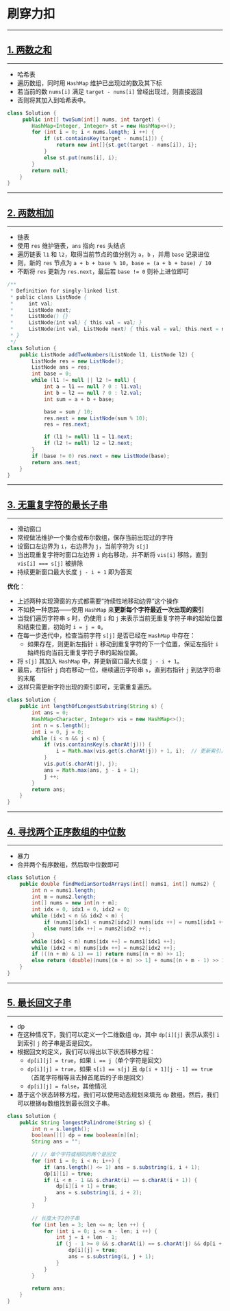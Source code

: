 # 刷穿力扣

****

## [1. 两数之和](https://leetcode.cn/problems/two-sum/)

****

- 哈希表
- 遍历数组，同时用 `HashMap` 维护已出现过的数及其下标
- 若当前的数 `nums[i]` 满足 `target - nums[i]` 曾经出现过，则直接返回
- 否则将其加入到哈希表中。

```java
class Solution {
     public int[] twoSum(int[] nums, int target) {
        HashMap<Integer, Integer> st = new HashMap<>();
        for (int i = 0; i < nums.length; i ++) {
            if (st.containsKey(target - nums[i])) {
                return new int[]{st.get(target - nums[i]), i};
            }
            else st.put(nums[i], i);
        }
        return null;
    }
}
```

****

## [2. 两数相加](https://leetcode.cn/problems/add-two-numbers/)

****

- 链表
- 使用 `res` 维护链表，`ans` 指向 `res` 头结点
- 遍历链表 `l1` 和 `l2`，取得当前节点的值分别为 `a`，`b` ，并用 `base` 记录进位
- 则，新的 `res` 节点为 `a + b + base % 10`，`base = (a + b + base) / 10`
- 不断将 `res` 更新为 `res.next`，最后若 `base != 0` 则补上进位即可

```java
/**
 * Definition for singly-linked list.
 * public class ListNode {
 *     int val;
 *     ListNode next;
 *     ListNode() {}
 *     ListNode(int val) { this.val = val; }
 *     ListNode(int val, ListNode next) { this.val = val; this.next = next; }
 * }
 */
class Solution {
    public ListNode addTwoNumbers(ListNode l1, ListNode l2) {
        ListNode res = new ListNode();
        ListNode ans = res;
        int base = 0;
        while (l1 != null || l2 != null) {
            int a = l1 == null ? 0 : l1.val;
            int b = l2 == null ? 0 : l2.val;
            int sum = a + b + base;

            base = sum / 10;
            res.next = new ListNode(sum % 10);
            res = res.next;

            if (l1 != null) l1 = l1.next;
            if (l2 != null) l2 = l2.next;
        }
        if (base != 0) res.next = new ListNode(base);
        return ans.next;
    }
}
```

****

## [3. 无重复字符的最长子串](https://leetcode.cn/problems/longest-substring-without-repeating-characters/)

****

- 滑动窗口
- 常规做法维护一个集合或布尔数组，保存当前出现过的字符
- 设窗口左边界为 `i`，右边界为 `j`，当前字符为 `s[j]`
- 当出现重复字符时窗口左边界 `i` 向右移动，并不断将 `vis[i]` 移除，直到 `vis[i] === s[j]` 被排除
- 持续更新窗口最大长度 `j - i + 1` 即为答案

**优化**：

-  上述两种实现滑窗的方式都需要“持续性地移动边界”这个操作
-  不如换一种思路——使用 `HashMap` 来**更新每个字符最近一次出现的索引**
- 当我们遍历字符串 `s` 时，仍使用 `i` 和 `j` 来表示当前无重复字符子串的起始位置和结束位置，初始时 `i = j = 0`。
- 在每一步迭代中，检查当前字符 `s[j]` 是否已经在 `HashMap` 中存在：
    - 如果存在，则更新左指针 `i` 移动到重复字符的下一个位置，保证左指针 `i` 始终指向当前无重复字符子串的起始位置。
-  将 `s[j]` 其加入 `HashMap` 中，并更新窗口最大长度 `j - i + 1`。
-  最后，右指针 `j` 向右移动一位，继续遍历字符串 `s`，直到右指针 `j` 到达字符串的末尾
-  这样只需更新字符出现的索引即可，无需重复遍历。

```java
class Solution {
    public int lengthOfLongestSubstring(String s) {
        int ans = 0;
        HashMap<Character, Integer> vis = new HashMap<>();
        int n = s.length();
        int i = 0, j = 0;
        while (i < n && j < n) {
            if (vis.containsKey(s.charAt(j))) {
                i = Math.max(vis.get(s.charAt(j)) + 1, i);  // 更新索引，取较大值为新的左指针位置
            }
            vis.put(s.charAt(j), j);  
            ans = Math.max(ans, j - i + 1);
            j ++;
        }
        return ans;
    }
}
```

****

## [4. 寻找两个正序数组的中位数](https://leetcode.cn/problems/median-of-two-sorted-arrays/)

****

- 暴力
- 合并两个有序数组，然后取中位数即可

```java
class Solution {
    public double findMedianSortedArrays(int[] nums1, int[] nums2) {
        int n = nums1.length;
        int m = nums2.length;
        int[] nums = new int[n + m];
        int idx = 0, idx1 = 0, idx2 = 0;
        while (idx1 < n && idx2 < m) {
            if (nums1[idx1] < nums2[idx2]) nums[idx ++] = nums1[idx1 ++];
            else nums[idx ++] = nums2[idx2 ++];
        }
        while (idx1 < n) nums[idx ++] = nums1[idx1 ++];
        while (idx2 < m) nums[idx ++] = nums2[idx2 ++];
        if (((n + m) & 1) == 1) return nums[(n + m) >> 1];
        else return (double)(nums[(n + m) >> 1] + nums[(n + m - 1) >> 1]) / 2;
    }
}
```

****

## [5. 最长回文子串](https://leetcode.cn/problems/longest-palindromic-substring/)

****

- dp
- 在这种情况下，我们可以定义一个二维数组 `dp`，其中 `dp[i][j]` 表示从索引 `i` 到索引 `j` 的子串是否是回文。
- 根据回文的定义，我们可以得出以下状态转移方程：
    - `dp[i][j] = true`，如果 `i == j`（单个字符是回文）
    - `dp[i][j] = true`，如果 `s[i] == s[j]` 且 `dp[i + 1][j - 1] == true`（首尾字符相等且去掉首尾后的子串是回文）
    - `dp[i][j] = false`，其他情况
- 基于这个状态转移方程，我们可以使用动态规划来填充 `dp` 数组。然后，我们可以根据`dp`数组找到最长回文子串。

```java
class Solution {
    public String longestPalindrome(String s) {
        int n = s.length();
        boolean[][] dp = new boolean[n][n];
        String ans = "";
        
        // // 单个字符或相同的两个是回文
        for (int i = 0; i < n; i++) {
            if (ans.length() <= 1) ans = s.substring(i, i + 1);
            dp[i][i] = true;
            if (i < n - 1 && s.charAt(i) == s.charAt(i + 1)) {
                dp[i][i + 1] = true;
                ans = s.substring(i, i + 2);
            }
        }
        
        // 长度大于2的子串
        for (int len = 3; len <= n; len ++) {
            for (int i = 0; i <= n - len; i ++) {
                int j = i + len - 1;
                if (j - 1 >= 0 && s.charAt(i) == s.charAt(j) && dp[i + 1][j - 1]) {
                    dp[i][j] = true;
                    ans = s.substring(i, j + 1);
                }
            }
        }
        
        return ans;
    }
}
```


